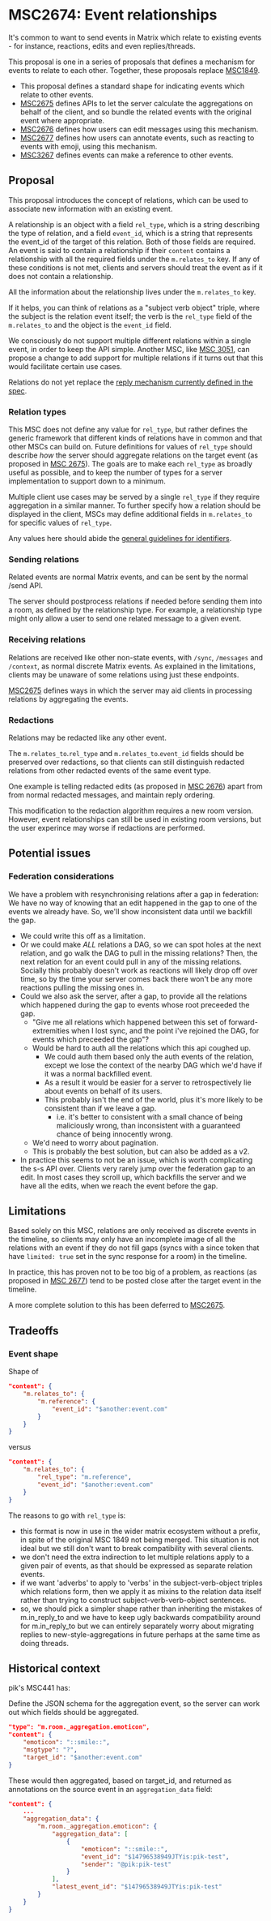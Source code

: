 # MSC2674: Event relationships

It's common to want to send events in Matrix which relate to existing events -
for instance, reactions, edits and even replies/threads.

This proposal is one in a series of proposals that defines a mechanism for
events to relate to each other.  Together, these proposals replace
[MSC1849](https://github.com/matrix-org/matrix-doc/pull/1849).

* This proposal defines a standard shape for indicating events which relate to
  other events.
* [MSC2675](https://github.com/matrix-org/matrix-doc/pull/2675) defines APIs to
  let the server calculate the aggregations on behalf of the client, and so
  bundle the related events with the original event where appropriate.
* [MSC2676](https://github.com/matrix-org/matrix-doc/pull/2676) defines how
  users can edit messages using this mechanism.
* [MSC2677](https://github.com/matrix-org/matrix-doc/pull/2677) defines how
  users can annotate events, such as reacting to events with emoji, using this
  mechanism.
* [MSC3267](https://github.com/matrix-org/matrix-doc/pull/3267) defines events
  can make a reference to other events.

## Proposal

This proposal introduces the concept of relations, which can be used to
associate new information with an existing event.

A relationship is an object with a field `rel_type`, which is a string describing the type of relation,
and a field `event_id`, which is a string that represents the event_id of the target of this relation.
Both of those fields are required. An event is said to contain a relationship if their `content` contains
a relationship with all the required fields under the `m.relates_to` key. If any of these conditions is not met,
clients and servers should treat the event as if it does not contain a relationship.

All the information about the relationship lives under the `m.relates_to` key.

If it helps, you can think of relations as a "subject verb object" triple,
where the subject is the relation event itself; the verb is the `rel_type`
field of the `m.relates_to` and the object is the `event_id` field.

We consciously do not support multiple different relations within a single event,
in order to keep the API simple. Another MSC,
like [MSC 3051](https://github.com/matrix-org/matrix-doc/pull/3051),
can propose a change to add support for multiple relations if it turns out that
this would facilitate certain use cases.

Relations do not yet replace the 
[reply mechanism currently defined in the spec](https://matrix.org/docs/spec/client_server/latest#rich-replies).

### Relation types

This MSC does not define any value for `rel_type`, but rather defines the generic
framework that different kinds of relations have in common and that other MSCs can
build on. Future definitions for values of `rel_type` should describe *how* the server
should aggregate relations on the target event
(as proposed in [MSC 2675](https://github.com/matrix-org/matrix-doc/pull/2675)).
The goals are to make each `rel_type` as broadly useful as possible,
and to keep the number of types for a server implementation to support down to a minimum.

Multiple client use cases may be served by a single `rel_type` if they require aggregation
in a similar manner. To further specify how a relation should be displayed in the client,
MSCs may define additional fields in `m.relates_to` for specific values of `rel_type`.

Any values here should abide the
[general guidelines for identifiers](https://github.com/matrix-org/matrix-doc/pull/3171).

### Sending relations

Related events are normal Matrix events, and can be sent by the normal /send
API.

The server should postprocess relations if needed before sending them into a
room, as defined by the relationship type. For example, a relationship type
might only allow a user to send one related message to a given event.

### Receiving relations

Relations are received like other non-state events, with `/sync`,
`/messages` and `/context`, as normal discrete Matrix events. As explained
in the limitations, clients may be unaware of some relations using just these endpoints.

[MSC2675](https://github.com/matrix-org/matrix-doc/pull/2675) defines ways in
which the server may aid clients in processing relations by aggregating the
events.

### Redactions

Relations may be redacted like any other event.

The `m.relates_to`.`rel_type` and `m.relates_to`.`event_id` fields should
be preserved over redactions, so that clients can still distinguish
redacted relations from other redacted events of the same event type.

One example is telling redacted edits (as proposed in
[MSC 2676](https://github.com/matrix-org/matrix-doc/pull/2676)) apart from
from normal redacted messages, and maintain reply ordering.

This modification to the redaction algorithm requires a new room version.
However, event relationships can still be used in existing room versions, but
the user experince may worse if redactions are performed.

## Potential issues

### Federation considerations

We have a problem with resynchronising relations after a gap in federation:
We have no way of knowing that an edit happened in the gap to one of the events
we already have.  So, we'll show inconsistent data until we backfill the gap.
 * We could write this off as a limitation.
 * Or we could make *ALL* relations a DAG, so we can spot holes at the next
   relation, and go walk the DAG to pull in the missing relations?  Then, the
   next relation for an event could pull in any of the missing relations.
   Socially this probably doesn't work as reactions will likely drop off over
   time, so by the time your server comes back there won't be any more reactions
   pulling the missing ones in.
 * Could we also ask the server, after a gap, to provide all the relations which
   happened during the gap to events whose root preceeded the gap.
   * "Give me all relations which happened between this set of
     forward-extremities when I lost sync, and the point i've rejoined the DAG,
     for events which preceeded the gap"?
   * Would be hard to auth all the relations which this api coughed up.
     * We could auth them based only the auth events of the relation, except we
       lose the context of the nearby DAG which we'd have if it was a normal
       backfilled event.
     * As a result it would be easier for a server to retrospectively lie about
       events on behalf of its users.
     * This probably isn't the end of the world, plus it's more likely to be
       consistent than if we leave a gap.
       * i.e. it's better to consistent with a small chance of being maliciously
         wrong, than inconsistent with a guaranteed chance of being innocently
         wrong.
   * We'd need to worry about pagination.
   * This is probably the best solution, but can also be added as a v2.
 * In practice this seems to not be an issue, which is worth complicating the s-s API over. Clients very rarely jump over the federation gap to an edit. In most cases they scroll up, which backfills the server and we have all the edits, when we reach the event before the gap.
 
## Limitations

Based solely on this MSC, relations are only received as discrete events in
the timeline, so clients may only have an incomplete image of all the relations
with an event if they do not fill gaps (syncs with a since token that have 
`limited: true` set in the sync response for a room) in the timeline.

In practice, this has proven not to be too big of a problem, as reactions
(as proposed in [MSC 2677](https://github.com/matrix-org/matrix-doc/pull/2677))
tend to be posted close after the target event in the timeline.

A more complete solution to this has been deferred to
[MSC2675](https://github.com/matrix-org/matrix-doc/pull/2675). 

## Tradeoffs

### Event shape

Shape of

```json
"content": {
    "m.relates_to": {
        "m.reference": {
            "event_id": "$another:event.com"
        }
    }
}
```
versus

```json
"content": {
    "m.relates_to": {
        "rel_type": "m.reference",
        "event_id": "$another:event.com"
    }
}
```

The reasons to go with `rel_type` is:
 * this format is now in use in the wider matrix ecosystem without a prefix, in spite of the original MSC 1849 not being merged. This situation is not ideal but we still don't want to break compatibility with several clients.
 * we don't need the extra indirection to let multiple relations apply to a given pair of
   events, as that should be expressed as separate relation events.
 * if we want 'adverbs' to apply to 'verbs' in the subject-verb-object triples which
   relations form, then we apply it as mixins to the relation data itself rather than trying
   to construct subject-verb-verb-object sentences.
 * so, we should pick a simpler shape rather than inheriting the mistakes of m.in_reply_to
   and we have to keep ugly backwards compatibility around for m.in_reply_to
   but we can entirely separately worry about migrating replies to new-style-aggregations in future
   perhaps at the same time as doing threads.

## Historical context

pik's MSC441 has:

Define the JSON schema for the aggregation event, so the server can work out
which fields should be aggregated.

```json
"type": "m.room._aggregation.emoticon",
"content": {
    "emoticon": "::smile::",
    "msgtype": "?",
    "target_id": "$another:event.com"
}
```

These would then aggregated, based on target_id, and returned as annotations on
the source event in an `aggregation_data` field:

```json
"content": {
    ...
    "aggregation_data": {
        "m.room._aggregation.emoticon": {
            "aggregation_data": [
                {
                    "emoticon": "::smile::",
                    "event_id": "$14796538949JTYis:pik-test",
                    "sender": "@pik:pik-test"
                }
            ],
            "latest_event_id": "$14796538949JTYis:pik-test"
        }
    }
}
```
